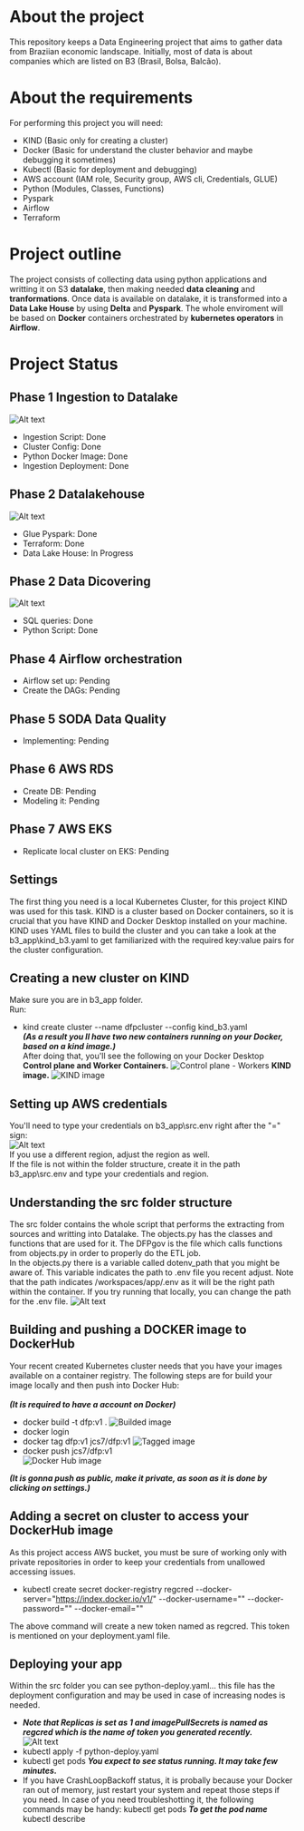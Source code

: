 # About the project
This repository keeps a Data Engineering project that aims to gather data from Braziian economic landscape. Initially, most of data is about companies which are listed on B3 (Brasil, Bolsa, Balcão).

# About the requirements
For performing this project you will need:
* KIND (Basic only for creating a cluster)
* Docker (Basic for understand the cluster behavior and maybe debugging it sometimes)
* Kubectl (Basic for deployment and debugging)
* AWS account (IAM role, Security group, AWS cli, Credentials, GLUE)
* Python (Modules, Classes, Functions)
* Pyspark
* Airflow
* Terraform

# Project outline
The project consists of collecting data using python applications and writting it on S3 **datalake**, then making needed **data cleaning** and **tranformations**. Once data is available on datalake, it is transformed into a **Data Lake House** by using **Delta** and **Pyspark**. The whole enviroment will be based on **Docker** containers orchestrated by **kubernetes operators** in **Airflow**.

# Project Status  <br>
## Phase 1 Ingestion to Datalake  <br>

![Alt text](images/ingestion.png)
* Ingestion Script:      Done
* Cluster Config:        Done
* Python Docker Image:   Done
* Ingestion Deployment:  Done  <br>
## Phase 2 Datalakehouse  <br>
![Alt text](images/datalakehouse.png)
* Glue Pyspark:          Done
* Terraform:             Done  <br>
* Data Lake House:       In Progress  <br>
## Phase 2 Data Dicovering  <br>
![Alt text](images/data_discovering.png)
* SQL queries:           Done
* Python Script:         Done  <br>

## Phase 4 Airflow orchestration  <br>
* Airflow set up:         Pending
* Create the DAGs:        Pending  <br>
## Phase 5 SODA Data Quality  <br>
* Implementing:          Pending  <br>
## Phase 6 AWS RDS  <br>
* Create DB:             Pending  <br>
* Modeling it:           Pending  <br>
## Phase 7 AWS EKS  <br>
* Replicate local cluster on EKS: Pending  <br>


## Settings
The first thing you need is a local Kubernetes Cluster, for this project KIND was used for this task. KIND is a cluster based on Docker containers, so it is crucial that you have KIND and Docker Desktop installed on your machine.
KIND uses YAML files to build the cluster and you can take a look at the b3_app\kind_b3.yaml to get familiarized with the required key:value pairs for the cluster configuration.

## Creating a new cluster on KIND
Make sure you are in b3_app folder.  <br>
Run: 
* kind create cluster --name dfpcluster --config kind_b3.yaml  <br>
***(As a result you ll have two new containers running on your Docker, based on a kind image.)***  <br>
After doing that, you'll see the following on your Docker Desktop <br>
**Control plane and Worker Containers.**
![Control plane - Workers](images/ContainersKind.png)
**KIND image.**
![KIND image](images/kind_image.png)

## Setting up AWS credentials  <br>
You'll need to type your credentials on b3_app\src\.env right after the "=" sign:  <br>
![Alt text](images/env.png)  <br>
If you use a different region, adjust the region as well.  <br>
If the file is not within the folder structure, create it in the path b3_app\src\.env and type your credentials and region.

## Understanding the src folder structure  <br>
The src folder contains the whole script that performs the extracting from sources and writting into Datalake. The objects.py has the classes and functions that are used for it.
The DFPgov is the file which calls functions from objects.py in order to properly do the ETL job.  <br>
In the objects.py there is a variable called dotenv_path that you might be aware of. This variable indicates the path to .env file you recent adjust. Note that the path indicates /workspaces/app/.env as it will be the right path within the container. If you try running that locally, you can change the path for the .env file.
![Alt text](images/pathenvfile.png)


## Building and pushing a DOCKER image to DockerHub
Your recent created Kubernetes cluster needs that you have your images available on a container registry. The following steps are for build your image locally and then push into Docker Hub: <br>  
***(It is required to have a account on Docker)***

* docker build -t dfp:v1 .
![Builded image](images/dfpbuild.png)
* docker login
* docker tag dfp:v1 jcs7/dfp:v1 
![Tagged image](images/dfptag.png)
* docker push jcs7/dfp:v1 <br>
![Docker Hub image](images/dockerhub.png)

***(It is gonna push as public, make it private, as soon as it is done by clicking on settings.)***

## Adding a secret on cluster to access your DockerHub image
As this project access AWS bucket, you must be sure of working only with private repositories in order to keep your credentials from unallowed accessing issues.

* kubectl create secret docker-registry regcred --docker-server="https://index.docker.io/v1/" --docker-username="" --docker-password="" --docker-email=""

The above command will create a new token named as regcred. This token is mentioned on your deployment.yaml file.

## Deploying your app
Within the src folder you can see python-deploy.yaml... this file has the deployment configuration and may be used in case of increasing nodes is needed.  <br>
* ***Note that Replicas is set as 1 and imagePullSecrets is named as regcred which is the name of token you generated recently.***  <br>
![Alt text](images/deploy-python.png)
* kubectl apply -f python-deploy.yaml
* kubectl get pods ***You expect to see status running. It may take few minutes.***
* If you have CrashLoopBackoff status, it is probally because your Docker ran out of memory, just restart your system and repeat those steps if you need. In case of you need troubleshotting it, the following commands may be handy:
kubectl get pods ***To get the pod name***
kubectl describe <pod name>

